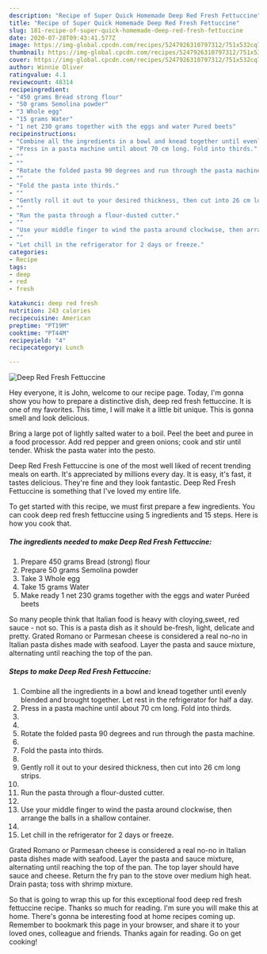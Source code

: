 ```yaml
---
description: "Recipe of Super Quick Homemade Deep Red Fresh Fettuccine"
title: "Recipe of Super Quick Homemade Deep Red Fresh Fettuccine"
slug: 181-recipe-of-super-quick-homemade-deep-red-fresh-fettuccine
date: 2020-07-28T09:43:41.577Z
image: https://img-global.cpcdn.com/recipes/5247926310797312/751x532cq70/deep-red-fresh-fettuccine-recipe-main-photo.jpg
thumbnail: https://img-global.cpcdn.com/recipes/5247926310797312/751x532cq70/deep-red-fresh-fettuccine-recipe-main-photo.jpg
cover: https://img-global.cpcdn.com/recipes/5247926310797312/751x532cq70/deep-red-fresh-fettuccine-recipe-main-photo.jpg
author: Winnie Oliver
ratingvalue: 4.1
reviewcount: 48314
recipeingredient:
- "450 grams Bread strong flour"
- "50 grams Semolina powder"
- "3 Whole egg"
- "15 grams Water"
- "1 net 230 grams together with the eggs and water Pured beets"
recipeinstructions:
- "Combine all the ingredients in a bowl and knead together until evenly blended and brought together. Let rest in the refrigerator for half a day."
- "Press in a pasta machine until about 70 cm long. Fold into thirds."
- ""
- ""
- "Rotate the folded pasta 90 degrees and run through the pasta machine."
- ""
- "Fold the pasta into thirds."
- ""
- "Gently roll it out to your desired thickness, then cut into 26 cm long strips."
- ""
- "Run the pasta through a flour-dusted cutter."
- ""
- "Use your middle finger to wind the pasta around clockwise, then arrange the balls in a shallow container."
- ""
- "Let chill in the refrigerator for 2 days or freeze."
categories:
- Recipe
tags:
- deep
- red
- fresh

katakunci: deep red fresh 
nutrition: 243 calories
recipecuisine: American
preptime: "PT19M"
cooktime: "PT44M"
recipeyield: "4"
recipecategory: Lunch

---
```



![Deep Red Fresh Fettuccine](https://img-global.cpcdn.com/recipes/5247926310797312/751x532cq70/deep-red-fresh-fettuccine-recipe-main-photo.jpg)

Hey everyone, it is John, welcome to our recipe page. Today, I'm gonna show you how to prepare a distinctive dish, deep red fresh fettuccine. It is one of my favorites. This time, I will make it a little bit unique. This is gonna smell and look delicious.

Bring a large pot of lightly salted water to a boil. Peel the beet and puree in a food processor. Add red pepper and green onions; cook and stir until tender. Whisk the pasta water into the pesto.

Deep Red Fresh Fettuccine is one of the most well liked of recent trending meals on earth. It's appreciated by millions every day. It is easy, it's fast, it tastes delicious. They're fine and they look fantastic. Deep Red Fresh Fettuccine is something that I've loved my entire life.


To get started with this recipe, we must first prepare a few ingredients. You can cook deep red fresh fettuccine using 5 ingredients and 15 steps. Here is how you cook that.

<!--inarticleads1-->

##### The ingredients needed to make Deep Red Fresh Fettuccine:

1. Prepare 450 grams Bread (strong) flour
1. Prepare 50 grams Semolina powder
1. Take 3 Whole egg
1. Take 15 grams Water
1. Make ready 1 net 230 grams together with the eggs and water Puréed beets


So many people think that Italian food is heavy with cloying,sweet, red sauce - not so. This is a pasta dish as it should be-fresh, light, delicate and pretty. Grated Romano or Parmesan cheese is considered a real no-no in Italian pasta dishes made with seafood. Layer the pasta and sauce mixture, alternating until reaching the top of the pan. 

<!--inarticleads2-->

##### Steps to make Deep Red Fresh Fettuccine:

1. Combine all the ingredients in a bowl and knead together until evenly blended and brought together. Let rest in the refrigerator for half a day.
1. Press in a pasta machine until about 70 cm long. Fold into thirds.
1. 
1. 
1. Rotate the folded pasta 90 degrees and run through the pasta machine.
1. 
1. Fold the pasta into thirds.
1. 
1. Gently roll it out to your desired thickness, then cut into 26 cm long strips.
1. 
1. Run the pasta through a flour-dusted cutter.
1. 
1. Use your middle finger to wind the pasta around clockwise, then arrange the balls in a shallow container.
1. 
1. Let chill in the refrigerator for 2 days or freeze.


Grated Romano or Parmesan cheese is considered a real no-no in Italian pasta dishes made with seafood. Layer the pasta and sauce mixture, alternating until reaching the top of the pan. The top layer should have sauce and cheese. Return the fry pan to the stove over medium high heat. Drain pasta; toss with shrimp mixture. 

So that is going to wrap this up for this exceptional food deep red fresh fettuccine recipe. Thanks so much for reading. I'm sure you will make this at home. There's gonna be interesting food at home recipes coming up. Remember to bookmark this page in your browser, and share it to your loved ones, colleague and friends. Thanks again for reading. Go on get cooking!
